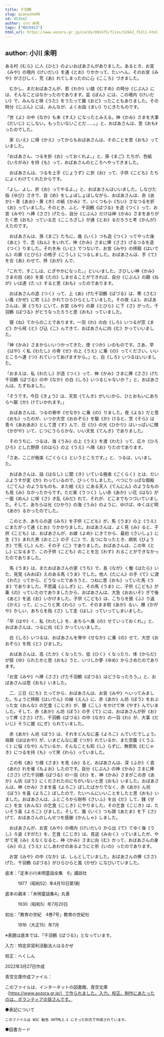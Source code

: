 ```yaml
---
title: 千羽鶴
slug: qianyuhe08
id: 052642
author: 小川 未明
tags: ["NDCK913"]
html_url: https://www.aozora.gr.jp/cards/001475/files/52642_75311.html
---
```


## author: 小川 未明

ある村《むら》に人《ひと》のよいおばあさんがありました。あるとき、お宮《みや》の境内《けいだい》を通《とお》りかかって、たいへん、そのお宮《みや》がさびしく、荒《あ》れてしまったのに心《こころ》づきました。

　むかし、まだおばあさんが、若《わか》い娘《むすめ》の時分《じぶん》には、そんなことはなかったのであります。盆《ぼん》には、この境内《けいだい》で、みんなと唄《うた》をうたって踊《おど》ったこともありました。その時分《じぶん》には、みんなが、よくお詣《まい》りにきたものです。

「世《よ》の中《なか》も末《すえ》になったとみえる。神《かみ》さまを大事《だいじ》にしない。もったいないことだ……。」と、おばあさんは、思《おも》ったのでした。

　家《いえ》に帰《かえ》ってからもおばあさんは、そのことを思《おも》っていました。

「おばあさん、つるを折《お》っておくれよ。」と、孫《まご》たちが、色紙《いろがみ》を持《も》って、おばあさんのところへやってきました。

　おばあさんは、つるを上手《じょうず》に折《お》って、子供《こども》たちによくわけてくれたからです。

「よし、よし、折《お》ってやるよ。」と、おばあさんはいいました。しなびた指《ゆび》さきで、目《め》をしょぼしょぼしながら、おばあさんは、赤《あか》・青《あお》・黄《き》の紙《かみ》で、いくつも小《ちい》さなつるを折《お》っていました。そのとき、ふと、千羽鶴《ばづる》を造《つく》って、お宮《みや》へ捧《ささ》げたら、自分《じぶん》だけは神《かみ》さまをありがたく思《おも》っている志《こころざし》が通《とお》るだろうと考《かんが》えたのです。

　おばあさんは、孫《まご》たちに、幾《いく》つも造《つく》ってやった後《あと》で、念《ねん》をいれて、神《かみ》さまに捧《ささ》げるつるを造《つく》りました。それを糸《いと》でつないで、お宮《みや》の拝殿《はいでん》の扉《とびら》の格子《こうし》につるしました。おばあさんは、手《て》を合《あ》わせて、拝《おが》んで、

「これで、すこしは、にぎやかになった。」といいました。さびしい神《かみ》さまの目《め》を楽《たの》しませることができれば、自分《じぶん》の願《ねが》いは達《たっ》すると思《おも》ったのであります。

　おばあさんの造《つく》って、上《あ》げた千羽鶴《ばづる》は、寒《さむ》い風《かぜ》に吹《ふ》かれてひらひらとしていました。その夜《よ》、おばあさんは、家《うち》にいて、お宮《みや》の扉《とびら》に下《さ》がった、千羽鶴《ばづる》がどうなったろうと思《おも》っていました。

　寝《ね》てからのことであります。一羽《わ》の白《しろ》いつるが窓《まど》から飛《と》び込《こ》んできて、おばあさんに向《む》かっていいました。

「神《かみ》さまからいいつかってきた、使《つか》いのものです。さあ、早《はや》く私《わたし》の脊《せ》の上《うえ》に乗《の》ってください。いいところへ連《つ》れていってあげますから。」と、白《しろ》いつるはいいました。

「おまえは、私《わたし》が造《つく》って、神《かみ》さまに捧《ささ》げた千羽鶴《ばづる》の中《なか》の白《しろ》いつるじゃないか？」と、おばあさんは、たずねました。

「そうです。今日《きょう》は、天気《てんき》がいいから、ひとおもいにあちらへ駆《か》けていかれます。」

　おばあさんは、つるの脊中《せなか》に乗《の》りました。夜《よる》だと思《おも》ったのが、いつか大空《おおぞら》を駆《か》けると、空《そら》は青々《あおあお》として澄《す》んで、日《ひ》の光《ひかり》はいっぱいに輝《かがや》いて、じつにうららかな、いい天気《てんき》でありました。

　そのうちに、つるは、海《うみ》の上《うえ》を渡《わた》って、広々《ひろびろ》とした野原《のはら》の上《うえ》へ降《お》りたのであります。

「さあ、ここが極楽《ごくらく》というところです。」と、つるは、いいました。

　おばあさんは、話《はなし》に聞《き》いている極楽《ごくらく》とは、だいぶようすが変《か》わっているので、びっくりしました。べつにりっぱな御殿《ごてん》のようなものも、また絵《え》にある天人《てんにん》のようなものも見《み》なかったからです。ただ美《うつく》しい赤《あか》い花《はな》が一面《めん》に咲《さ》き乱《みだ》れて、それが、どこまでもつづいていました。そして、あちらは光《ひかり》の海《うみ》のように、ゆけば、ゆくほど明《あか》るかったのでした。

　このとき、あちらの道《みち》を子供《こども》が、馬《うま》の上《うえ》にまたがって通《とお》りかかりました。おばあさんは、よく見《み》ると、子供《こども》は、おばあさんが、お嫁《よめ》にきてから、最初《さいしょ》に生《う》まれた男《おとこ》の子《こ》で、五つになったとき、病気《びょうき》で死《し》んだ、その子《こ》でありました。おばあさんは、この年《とし》になるまで、この子供《こども》のことを忘《わす》れることができなかったのでありました。

　馬《うま》は、またおばあさんの家《うち》で、長《なが》く働《はたら》いた、見覚《みおぼ》えのある馬《うま》でした。他人《たにん》の手《て》に渡《わた》ってから、どうなったであろうと、つねに思《おも》っていた馬《うま》でありました。不思議《ふしぎ》に、その馬《うま》に、子供《こども》が乗《の》っていたのでありましたから、おばあさんは、大急《おおいそ》ぎで後《あと》を追《お》いかけました。子供《こども》は、こちらを振《ふ》り返《かえ》って、にっこりと笑《わら》って、そのまま明《あか》るい、輝《かがや》かしい、あちらを指《さ》して走《はし》っていってしまいました。

「早《はや》く、私《わたし》を、あちらへ乗《の》せていっておくれ。」と、おばあさんは、つるに向《む》かっていいました。

　白《しろ》いつるは、おばあさんを脊中《せなか》に乗《の》せて、大空《おおぞら》を飛《と》びました。

　おばあさんは、高《たか》くなったり、低《ひく》くなったり、体《からだ》が揺《ゆ》られたかと思《おも》うと、いつしか夢《ゆめ》からさめたのであります。

「お宮《みや》へ捧《ささ》げた千羽鶴《ばづる》はどうなったろう。」と、おばあさんは思《おも》いました。

　二、三日《にち》たってから、おばあさんは、お宮《みや》へいってみました。ちょうど拝殿《はいでん》の縁《えん》に、赤《あか》ん坊《ぼう》をおぶった女《おんな》の乞食《こじき》が、腰《こし》をかけて休《やす》んでいました。そして、赤《あか》ん坊《ぼう》の手《て》には、おばあさんが折《お》って捧《ささ》げた、千羽鶴《ばづる》の中《なか》の一羽《わ》が、大事《だいじ》そうに握《にぎ》られていました。

　赤《あか》ん坊《ぼう》は、それをどんなに喜《よろこ》んでいたでしょう。母親《ははおや》が、いまどんなに疲《つか》れているか、また空腹《くうふく》に悩《なや》んでいるか、そんなことも知《し》らずに、無邪気《むじゃき》につるを持《も》って笑《わら》っていました。

　この有《あ》り様《さま》を見《み》ると、おばあさんは、深《ふか》く哀《あわ》れを催《もよお》したのです。自分《じぶん》の神《かみ》さまに捧《ささ》げた千羽鶴《ばづる》の一羽《わ》を、神《かみ》さまがこの赤《あか》ん坊《ぼう》にくだされたのにちがいないと思《おも》いました。おばあさんは、神《かみ》さまを喜《よろこ》ばしたばかりでなく、赤《あか》ん坊《ぼう》を喜《よろこ》ばしたので、たいへんにいいことをしたと思《おも》いました。おばあさんは、ふところから財布《さいふ》を出《だ》して、銭《ぜに》を女《おんな》の乞食《こじき》にやりました。その乞食《こじき》は、たいそう喜《よろこ》びました。そして、幾《いく》つも頭《あたま》を下《さ》げて、おばあさんのしんせつを感謝《かんしゃ》しました。

　おばあさんが、お宮《みや》の境内《けいだい》から出《で》てゆく後《うし》ろ姿《すがた》を、乞食《こじき》は、見送《みおく》っていましたが、やがて見《み》えなくなると、神《かみ》さまに向《む》かって、おばあさんの身《み》の上《うえ》にしあわせのあるようにと祈《いの》ったのであります。

　お宮《みや》の中《なか》は、しんとしていました。おばあさんの捧《ささ》げた、千羽鶴《ばづる》がひらひらと風《かぜ》になびいていました。













底本：「定本小川未明童話全集　6」講談社

　　　1977（昭和52）年4月10日第1刷

底本の親本：「未明童話集4」丸善

　　　1930（昭和5）年7月20日

初出：「教育の世紀　4巻7号」教育の世紀社

　　　1916（大正15）年7月

※表題は底本では、「千羽鶴《ばづる》」となっています。

入力：特定非営利活動法人はるかぜ

校正：へくしん

2022年3月27日作成

青空文庫作成ファイル：

このファイルは、インターネットの図書館、青空文庫（https://www.aozora.gr.jp/）で作られました。入力、校正、制作にあたったのは、ボランティアの皆さんです。











●表記について


	このファイルは W3C 勧告 XHTML1.1 にそった形式で作成されています。







●図書カード